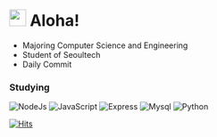 <h1><img src="https://emojis.slackmojis.com/emojis/images/1531849430/4246/blob-sunglasses.gif?1531849430" width="30"/> Aloha!</h1>


- Majoring Computer Science and Engineering
- Student of Seoultech
- Daily Commit

<h3>Studying</h3>
<p>
<img alt="NodeJs"src="https://img.shields.io/badge/node.js-339933?style=for-the-badge&logo=Node.js&logoColor=white">
<img alt="JavaScript" src="https://img.shields.io/badge/javascript-F7DF1E?style=for-the-badge&logo=javascript&logoColor=black">
<img alt="Express"src="https://img.shields.io/badge/express-000000?style=for-the-badge&logo=express&logoColor=white">
<img alt="Mysql"src="https://img.shields.io/badge/mysql-4479A1?style=for-the-badge&logo=mysql&logoColor=white"> 
<img alt="Python"src="https://img.shields.io/badge/python-3776AB?style=for-the-badge&logo=python&logoColor=white"> 
</p>

[![Hits](https://hits.sh/github.com/imjm.svg?style=for-the-badge&color=e95757&labelColor=f7fa3e)](https://hits.sh/github.com/imjm/)



